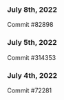 ### July 8th, 2022

Commit #82898

### July 5th, 2022

Commit #314353


### July 4th, 2022

Commit #72281
